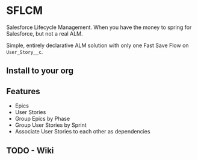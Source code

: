 # SFLCM

Salesforce Lifecycle Management. When you have the money to spring for Salesforce, but not a real ALM.

Simple, entirely declarative ALM solution with only one Fast Save Flow on `User_Story__c`.

## Install to your org

## Features

* Epics
* User Stories
* Group Epics by Phase
* Group User Stories by Sprint
* Associate User Stories to each other as dependencies

## TODO - Wiki